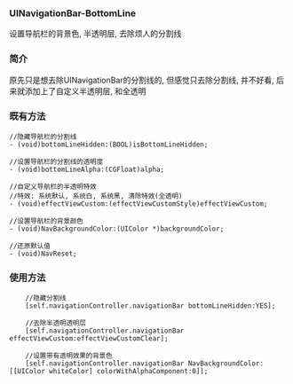 ### UINavigationBar-BottomLine
设置导航栏的背景色, 半透明层, 去除烦人的分割线

### 简介
原先只是想去除UINavigationBar的分割线的, 但感觉只去除分割线, 并不好看, 后来就添加上了自定义半透明层, 和全透明

### 既有方法
```
//隐藏导航栏的分割线
- (void)bottomLineHidden:(BOOL)isBottomLineHidden;

//设置导航栏的分割线的透明度
- (void)bottomLineAlpha:(CGFloat)alpha;

//自定义导航栏的半透明特效
//特效: 系统默认, 系统白, 系统黑, 清除特效(全透明)
- (void)effectViewCustom:(effectViewCustomStyle)effectViewCustom;

//设置导航栏的背景颜色
- (void)NavBackgroundColor:(UIColor *)backgroundColor;

//还原默认值
- (void)NavReset;
```

### 使用方法
```
	//隐藏分割线
	[self.navigationController.navigationBar bottomLineHidden:YES];
	
	//去除半透明透明层
    [self.navigationController.navigationBar effectViewCustom:effectViewCustomClear];
    
    //设置带有透明效果的背景色
    [self.navigationController.navigationBar NavBackgroundColor:[[UIColor whiteColor] colorWithAlphaComponent:0]];
```
